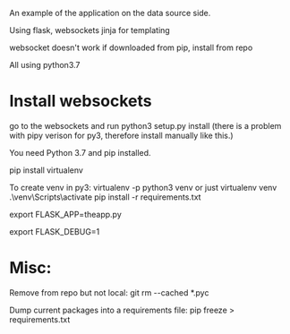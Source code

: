 An example of the application on the data source side.

Using flask, websockets
jinja for templating

websocket doesn't work if downloaded from pip, install from repo

All using python3.7

# Install websockets
go to the websockets and run python3 setup.py install (there is a problem with pipy verison for py3, therefore install manually like this.)

You need Python 3.7 and pip installed.

pip install virtualenv

To create venv in py3:
virtualenv -p python3 venv or just virtualenv venv
.\venv\Scripts\activate
pip install -r requirements.txt


export FLASK_APP=theapp.py

export FLASK_DEBUG=1


# Misc:
Remove from repo but not local:
git rm --cached *.pyc

Dump current packages into a requirements file:
pip freeze > requirements.txt